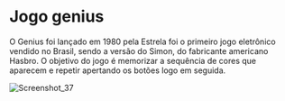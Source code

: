 # Jogo genius
O Genius foi lançado em 1980 pela Estrela foi o primeiro jogo eletrônico vendido no Brasil, sendo a versão do Simon, do fabricante americano Hasbro. O objetivo do jogo é memorizar a sequência de cores que aparecem e repetir apertando os botões logo em seguida. <br>

![Screenshot_37](https://user-images.githubusercontent.com/72028645/216696402-81c7f1b7-50e8-43ab-8dca-6cfd2ef4c2fd.png)
